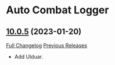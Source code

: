 # Auto Combat Logger

## [10.0.5](https://github.com/Talryn/AutoCombatLogger/tree/10.0.5) (2023-01-20)
[Full Changelog](https://github.com/Talryn/AutoCombatLogger/compare/10.0.4...10.0.5) [Previous Releases](https://github.com/Talryn/AutoCombatLogger/releases)

- Add Ulduar.  
